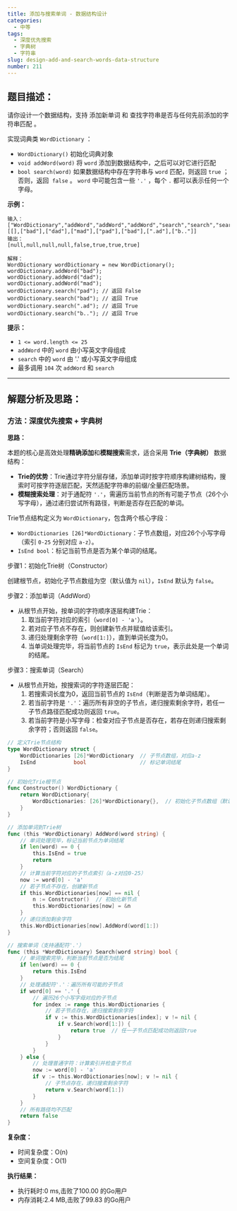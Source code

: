 ```yaml
---
title: 添加与搜索单词 - 数据结构设计
categories:
  - 中等
tags: 
  - 深度优先搜索
  - 字典树
  - 字符串
slug: design-add-and-search-words-data-structure
number: 211
---
```


## 题目描述：

请你设计一个数据结构，支持 添加新单词 和 查找字符串是否与任何先前添加的字符串匹配 。

实现词典类 `WordDictionary` ：

- `WordDictionary()` 初始化词典对象
- `void addWord(word)` 将 `word` 添加到数据结构中，之后可以对它进行匹配
- `bool search(word)` 如果数据结构中存在字符串与 `word` 匹配，则返回 `true` ；否则，返回  `false` 。 `word` 中可能包含一些 `'.'` ，每个 `.` 都可以表示任何一个字母。

**示例：**

```
输入：
["WordDictionary","addWord","addWord","addWord","search","search","search","search"]
[[],["bad"],["dad"],["mad"],["pad"],["bad"],[".ad"],["b.."]]
输出：
[null,null,null,null,false,true,true,true]

解释：
WordDictionary wordDictionary = new WordDictionary();
wordDictionary.addWord("bad");
wordDictionary.addWord("dad");
wordDictionary.addWord("mad");
wordDictionary.search("pad"); // 返回 False
wordDictionary.search("bad"); // 返回 True
wordDictionary.search(".ad"); // 返回 True
wordDictionary.search("b.."); // 返回 True

```

**提示：**

- `1 <= word.length <= 25`
- `addWord` 中的 `word` 由小写英文字母组成
- `search` 中的 `word` 由 '.' 或小写英文字母组成
- 最多调用 `104` 次 `addWord` 和 `search`

---
## 解题分析及思路：

### 方法：深度优先搜索 + 字典树

**思路：**

本题的核心是高效处理**精确添加**和**模糊搜索**需求，适合采用 **Trie（字典树）** 数据结构：
- **Trie的优势**：Trie通过字符分层存储，添加单词时按字符顺序构建树结构，搜索时可按字符逐层匹配，天然适配字符串的前缀/全量匹配场景。
- **模糊搜索处理**：对于通配符 `'.'`，需遍历当前节点的所有可能子节点（26个小写字母），通过递归尝试所有路径，判断是否存在匹配的单词。


Trie节点结构定义为 `WordDictionary`，包含两个核心字段：
- `WordDictionaries [26]*WordDictionary`：子节点数组，对应26个小写字母（索引 `0-25` 分别对应 `a-z`）。
- `IsEnd bool`：标记当前节点是否为某个单词的结尾。

步骤1：初始化Trie树（Constructor）

创建根节点，初始化子节点数组为空（默认值为 `nil`），`IsEnd` 默认为 `false`。

步骤2：添加单词（AddWord）
- 从根节点开始，按单词的字符顺序逐层构建Trie：
  1. 取当前字符对应的索引（`word[0] - 'a'`）。
  2. 若对应子节点不存在，则创建新节点并赋值给该索引。
  3. 递归处理剩余字符（`word[1:]`），直到单词长度为0。
  4. 当单词处理完毕，将当前节点的 `IsEnd` 标记为 `true`，表示此处是一个单词的结尾。

步骤3：搜索单词（Search）
- 从根节点开始，按搜索词的字符逐层匹配：
  1. 若搜索词长度为0，返回当前节点的 `IsEnd`（判断是否为单词结尾）。
  2. 若当前字符是 `'.'`：遍历所有非空的子节点，递归搜索剩余字符，若任一子节点路径匹配成功则返回 `true`。
  3. 若当前字符是小写字母：检查对应子节点是否存在，若存在则递归搜索剩余字符；否则返回 `false`。


```go
// 定义Trie节点结构
type WordDictionary struct {
    WordDictionaries [26]*WordDictionary  // 子节点数组，对应a-z
    IsEnd            bool                 // 标记单词结尾
}

// 初始化Trie根节点
func Constructor() WordDictionary {
    return WordDictionary{
        WordDictionaries: [26]*WordDictionary{},  // 初始化子节点数组（默认nil）
    }
}

// 添加单词到Trie树
func (this *WordDictionary) AddWord(word string) {
    // 单词处理完毕，标记当前节点为单词结尾
    if len(word) == 0 {
        this.IsEnd = true
        return
    }
    // 计算当前字符对应的子节点索引（a-z对应0-25）
    now := word[0] - 'a'
    // 若子节点不存在，创建新节点
    if this.WordDictionaries[now] == nil {
        n := Constructor()  // 初始化新节点
        this.WordDictionaries[now] = &n
    }
    // 递归添加剩余字符
    this.WordDictionaries[now].AddWord(word[1:])
}

// 搜索单词（支持通配符'.'）
func (this *WordDictionary) Search(word string) bool {
    // 单词搜索完毕，判断当前节点是否为结尾
    if len(word) == 0 {
        return this.IsEnd
    }
    // 处理通配符'.'：遍历所有可能的子节点
    if word[0] == '.' {
        // 遍历26个小写字母对应的子节点
        for index := range this.WordDictionaries {
            // 若子节点存在，递归搜索剩余字符
            if v := this.WordDictionaries[index]; v != nil {
                if v.Search(word[1:]) {
                    return true  // 任一子节点匹配成功则返回true
                }
            }
        }
    } else {
        // 处理普通字符：计算索引并检查子节点
        now := word[0] - 'a'
        if v := this.WordDictionaries[now]; v != nil {
            // 子节点存在，递归搜索剩余字符
            return v.Search(word[1:])
        }
    }
    // 所有路径均不匹配
    return false
}
```


**复杂度：**

- 时间复杂度：O(n)
- 空间复杂度：O(1)

**执行结果：**

- 执行耗时:0 ms,击败了100.00 的Go用户
- 内存消耗:2.4 MB,击败了99.83 的Go用户
